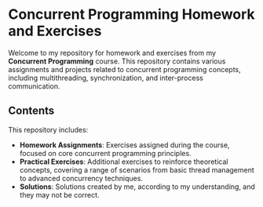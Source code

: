 # Concurrent Programming Homework and Exercises

Welcome to my repository for homework and exercises from my **Concurrent Programming** course. This repository contains various assignments and projects related to concurrent programming concepts, including multithreading, synchronization, and inter-process communication.

## Contents

This repository includes:
- **Homework Assignments**: Exercises assigned during the course, focused on core concurrent programming principles.
- **Practical Exercises**: Additional exercises to reinforce theoretical concepts, covering a range of scenarios from basic thread management to advanced concurrency techniques.
- **Solutions**: Solutions created by me, according to my understanding, and they may not be correct.
